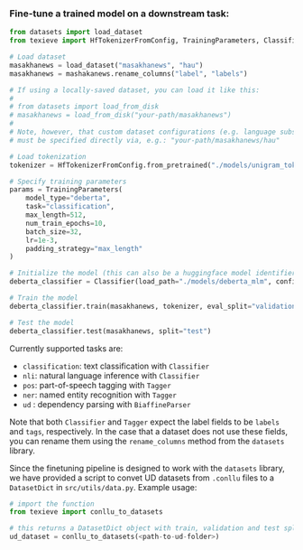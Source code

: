 ### Fine-tune a trained model on a downstream task:

```python
from datasets import load_dataset
from texieve import HfTokenizerFromConfig, TrainingParameters, Classifier

# Load dataset
masakhanews = load_dataset("masakhanews", "hau")
masakhanews = mashakanews.rename_columns("label", "labels")

# If using a locally-saved dataset, you can load it like this:
# 
# from datasets import load_from_disk
# masakhanews = load_from_disk("your-path/masakhanews")
#
# Note, however, that custom dataset configurations (e.g. language subsets) 
# must be specified directly via, e.g.: "your-path/masakhanews/hau"

# Load tokenization
tokenizer = HfTokenizerFromConfig.from_pretrained("./models/unigram_tokenizer")

# Specify training parameters
params = TrainingParameters(
    model_type="deberta",
    task="classification",
    max_length=512,
    num_train_epochs=10,
    batch_size=32,
    lr=1e-3,
    padding_strategy="max_length"
)

# Initialize the model (this can also be a huggingface model identifier, such as "microsoft/deberta-base")
deberta_classifier = Classifier(load_path="./models/deberta_mlm", config=params)

# Train the model
deberta_classifier.train(masakhanews, tokenizer, eval_split="validation")

# Test the model
deberta_classifier.test(masakhanews, split="test")
```

Currently supported tasks are:

- `classification`: text classification with `Classifier`
- `nli`: natural language inference with `Classifier`
- `pos`: part-of-speech tagging with `Tagger`
- `ner`: named entity recognition with `Tagger`
- `ud` : dependency parsing with `BiaffineParser`

Note that both `Classifier` and `Tagger` expect the label fields to be `labels` and `tags`, respectively. 
In the case that a dataset does not use these fields, you can rename them using the `rename_columns` 
method from the `datasets` library. 

Since the finetuning pipeline is designed to work with the `datasets` library, we have provided a script to convet UD datasets from `.conllu` files to a `DatasetDict` in `src/utils/data.py`. Example usage:
```python
# import the function 
from texieve import conllu_to_datasets

# this returns a DatasetDict object with train, validation and test splits that can be directly passed to BiaffineParser.train()
ud_dataset = conllu_to_datasets(<path-to-ud-folder>) 
```

